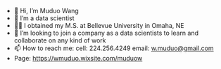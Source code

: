 - 👋 Hi, I’m Muduo Wang
- 🤖 I’m a data scientist
- 🧑‍🎓 I obtained my M.S. at Bellevue University in Omaha, NE
- 🥳 I’m looking to join a company as a data scientists to learn and collaborate on any kind of work
- 📫 How to reach me:
      cell: 224.256.4249
      email: w.muduo@gmail.com
- Page:
https://wmuduo.wixsite.com/muduow
